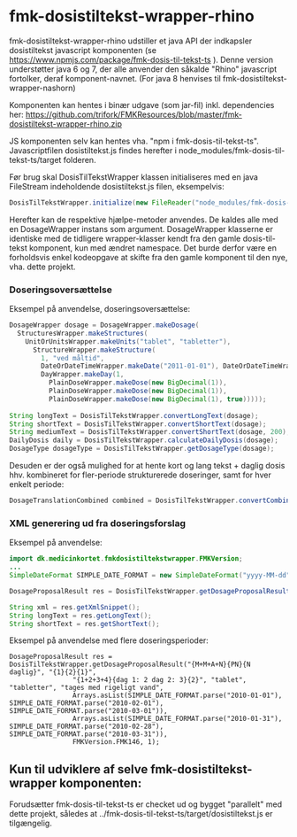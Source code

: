fmk-dosistiltekst-wrapper-rhino
==============
fmk-dosistiltekst-wrapper-rhino udstiller et java API der indkapsler dosistiltekst javascript komponenten (se https://www.npmjs.com/package/fmk-dosis-til-tekst-ts ). Denne version understøtter java 6 og 7, der alle anvender den såkalde "Rhino" javascript fortolker, deraf komponent-navnet. (For java 8 henvises til fmk-dosistiltekst-wrapper-nashorn)

Komponenten kan hentes i binær udgave (som jar-fil) inkl. dependencies her: https://github.com/trifork/FMKResources/blob/master/fmk-dosistiltekst-wrapper-rhino.zip

JS komponenten selv kan hentes vha. "npm i fmk-dosis-til-tekst-ts". Javascriptfilen dosistiltekst.js findes herefter i node_modules/fmk-dosis-til-tekst-ts/target folderen.

Før brug skal DosisTilTekstWrapper klassen initialiseres med en java FileStream indeholdende dosistiltekst.js filen, eksempelvis:
```java
DosisTilTekstWrapper.initialize(new FileReader("node_modules/fmk-dosis-til-tekst-ts/target/dosistiltekst.js"));
```

Herefter kan de respektive hjælpe-metoder anvendes. De kaldes alle med en DosageWrapper instans som argument. DosageWrapper klasserne er identiske med de tidligere wrapper-klasser kendt fra den gamle dosis-til-tekst komponent, kun med ændret namespace. Det burde derfor være en forholdsvis enkel kodeopgave at skifte fra den gamle komponent til den nye, vha. dette projekt.

### Doseringsoversættelse

Eksempel på anvendelse, doseringsoversættelse:

```java
DosageWrapper dosage = DosageWrapper.makeDosage(
  StructuresWrapper.makeStructures(
    UnitOrUnitsWrapper.makeUnits("tablet", "tabletter"), 
      StructureWrapper.makeStructure(
        1, "ved måltid", 
        DateOrDateTimeWrapper.makeDate("2011-01-01"), DateOrDateTimeWrapper.makeDate("2011-01-30"), 
        DayWrapper.makeDay(1, 
          PlainDoseWrapper.makeDose(new BigDecimal(1)), 
          PlainDoseWrapper.makeDose(new BigDecimal(1)), 
          PlainDoseWrapper.makeDose(new BigDecimal(1), true)))));
  
String longText = DosisTilTekstWrapper.convertLongText(dosage);
String shortText = DosisTilTekstWrapper.convertShortText(dosage);
String mediumText = DosisTilTekstWrapper.convertShortText(dosage, 200);
DailyDosis daily = DosisTilTekstWrapper.calculateDailyDosis(dosage);
DosageType dosageType = DosisTilTekstWrapper.getDosageType(dosage);
```
Desuden er der også mulighed for at hente kort og lang tekst + daglig dosis hhv. kombineret for fler-periode strukturerede doseringer, samt for hver enkelt periode:
```java
DosageTranslationCombined combined = DosisTilTekstWrapper.convertCombined(dosage);
```
### XML generering ud fra doseringsforslag

Eksempel på anvendelse:
```java
import dk.medicinkortet.fmkdosistiltekstwrapper.FMKVersion;
...
SimpleDateFormat SIMPLE_DATE_FORMAT = new SimpleDateFormat("yyyy-MM-dd");

DosageProposalResult res = DosisTilTekstWrapper.getDosageProposalResult("PN", "1", "1", "tablet", "tabletter", ", tages med rigeligt vand", Arrays.asList(SIMPLE_DATE_FORMAT.parse("2017-05-17")), Arrays.asList(SIMPLE_DATE_FORMAT.parse("2017-06-01")), FMKVersion.FMK146, 1);

String xml = res.getXmlSnippet();
String longText = res.getLongText();
String shortText = res.getShortText();
```
Eksempel på anvendelse med flere doseringsperioder:
```
DosageProposalResult res = DosisTilTekstWrapper.getDosageProposalResult("{M+M+A+N}{PN}{N daglig}", "{1}{2}{1}",
				"{1+2+3+4}{dag 1: 2 dag 2: 3}{2}", "tablet", "tabletter", "tages med rigeligt vand",
				Arrays.asList(SIMPLE_DATE_FORMAT.parse("2010-01-01"), SIMPLE_DATE_FORMAT.parse("2010-02-01"), SIMPLE_DATE_FORMAT.parse("2010-03-01")),
				Arrays.asList(SIMPLE_DATE_FORMAT.parse("2010-01-31"), SIMPLE_DATE_FORMAT.parse("2010-02-28"), SIMPLE_DATE_FORMAT.parse("2010-03-31")),
				FMKVersion.FMK146, 1);
```				

## Kun til udviklere af selve fmk-dosistiltekst-wrapper komponenten:
Forudsætter fmk-dosis-til-tekst-ts er checket ud og bygget "parallelt" med dette projekt, således at ../fmk-dosis-til-tekst-ts/target/dosistiltekst.js er tilgængelig.